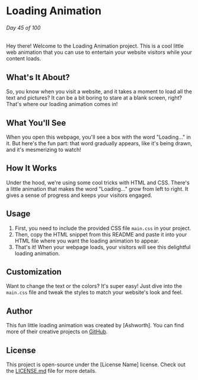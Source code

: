 # Loading Animation

###### Day 45 of 100

Hey there! Welcome to the Loading Animation project. This is a cool little web animation that you can use to entertain your website visitors while your content loads.

## What's It About?

So, you know when you visit a website, and it takes a moment to load all the text and pictures? It can be a bit boring to stare at a blank screen, right? That's where our loading animation comes in!

## What You'll See

When you open this webpage, you'll see a box with the word "Loading..." in it. But here's the fun part: that word gradually appears, like it's being drawn, and it's mesmerizing to watch!

## How It Works

Under the hood, we're using some cool tricks with HTML and CSS. There's a little animation that makes the word "Loading..." grow from left to right. It gives a sense of progress and keeps your visitors engaged.

## Usage

1. First, you need to include the provided CSS file `main.css` in your project.
2. Then, copy the HTML snippet from this README and paste it into your HTML file where you want the loading animation to appear.
3. That's it! When your webpage loads, your visitors will see this delightful loading animation.

## Customization

Want to change the text or the colors? It's super easy! Just dive into the `main.css` file and tweak the styles to match your website's look and feel.

## Author

This fun little loading animation was created by [Ashworth]. You can find more of their creative projects on [GitHub](https://github.com/your-github-profile).

## License

This project is open-source under the [License Name] license. Check out the [LICENSE.md](LICENSE.md) file for more details.